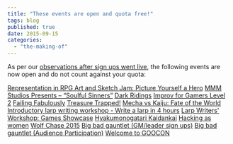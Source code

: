 ```yaml
---
title: "These events are open and quota free!"
tags: blog
published: true
date: 2015-09-15
categories: 
  - "the-making-of"
---
```


As per our [observations after sign ups went live](http://www.bigbadcon.com/game-quota-lifted-for-large-events/), the following events are now open and do not count against your quota:

[Representation in RPG Art and Sketch Jam: Picture Yourself a Hero](http://www.bigbadcon.com/events/representation-in-rpg-art-and-sketch-jam-picture-yourself-a-hero/) [MMM Studios Presents – “Soulful Sinners”](http://www.bigbadcon.com/events/mmm-studios-presents-soulful-sinners/) [Dark Ridings](http://www.bigbadcon.com/events/dark-ridings) [Improv for Gamers Level 2](http://www.bigbadcon.com/events/improv-for-gamers-level-2-2) [Failing Fabulously](http://www.bigbadcon.com/events/failing-fabulously) [Treasure Trapped!](http://www.bigbadcon.com/events/treasure-trapped) [](http://www.bigbadcon.com/events/mermaid-2) [Mecha vs Kaiju: Fate of the World](http://www.bigbadcon.com/events/mecha-vs-kaiju-fate-of-the-world/) [Introductory larp writing workshop - Write a larp in 4 hours](http://www.bigbadcon.com/events/introductory-larp-writing-workshop-write-a-larp-in-4-hours) [Larp Writers' Workshop: Games Showcase](http://www.bigbadcon.com/events/larp-writers-workshop-games-showcase) [Hyakumonogatari Kaidankai](http://www.bigbadcon.com/events/hyakumonogatari-kaidankai) [Hacking as women](http://www.bigbadcon.com/events/hacking-as-women) [Wolf Chase 2015](http://www.bigbadcon.com/events/wolf-chase-2015) [Big bad gauntlet (GM/leader sign ups)](http://www.bigbadcon.com/events/big-bad-gauntlet-gmleader-sign-ups-2) [Big bad gauntlet (Audience Participation)](http://www.bigbadcon.com/events/big-bad-gauntlet-audience-participation) [Welcome to GOOCON](http://www.bigbadcon.com/events/welcome-to-goocon/)

